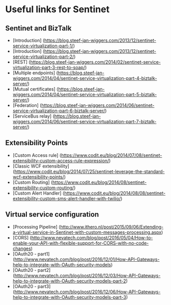 # Useful links for Sentinet

## Sentinet and BizTalk 
* [Introduction] (https://blog.steef-jan-wiggers.com/2013/12/sentinet-service-virtualization-part-1/)
* [Introduction] (https://blog.steef-jan-wiggers.com/2013/12/sentinet-service-virtualization-part-2/)
* [REST] (https://blog.steef-jan-wiggers.com/2014/02/sentinet-service-virtualization-part-3-rest-to-soap/)
* [Multiple endpoints] (https://blog.steef-jan-wiggers.com/2014/04/sentinet-service-virtualization-part-4-biztalk-server/)
* [Mutual certificates] (https://blog.steef-jan-wiggers.com/2014/04/sentinet-service-virtualization-part-5-biztalk-server/)
* [Federation] (https://blog.steef-jan-wiggers.com/2014/06/sentinet-service-virtualization-part-6-biztalk-server/)
* [ServiceBus relay] (https://blog.steef-jan-wiggers.com/2014/06/sentinet-service-virtualization-part-7-biztalk-server/)

## Extensibility Points
* [Custom Access rule] (https://www.codit.eu/blog/2014/07/08/sentinet-extensibility-custom-access-rule-expression/)
* [Classic WCF extensibility] (https://www.codit.eu/blog/2014/07/25/sentinet-leverage-the-standard-wcf-extensibility-points/)
* [Custom Routing] (https://www.codit.eu/blog/2014/08/sentinet-extensibility-custom-routing/)
* [Custom Alert Handler] (https://www.codit.eu/blog/2014/08/08/sentinet-extensibility-custom-sms-alert-handler-with-twilio/)

## Virtual service configuration
* [Processing Pipeline] (http://www.ithero.nl/post/2015/09/06/Extending-a-virtual-service-in-Sentinet-with-custom-messages-processing.aspx)
* [CORS] (http://www.nevatech.com/blog/post/2016/05/04/How-to-enable-your-API-with-flexible-support-for-CORS-with-no-code-changes)
* [OAuth20 - part1] (http://www.nevatech.com/blog/post/2016/12/01/How-API-Gateways-help-to-integrate-with-OAuth-security-models)
* [OAuth20 - part2] (http://www.nevatech.com/blog/post/2016/12/03/How-API-Gateways-help-to-integrate-with-OAuth-security-models-part-2)
* [OAuth20 - part3] (http://www.nevatech.com/blog/post/2016/12/06/How-API-Gateways-help-to-integrate-with-OAuth-security-models-part-3)
